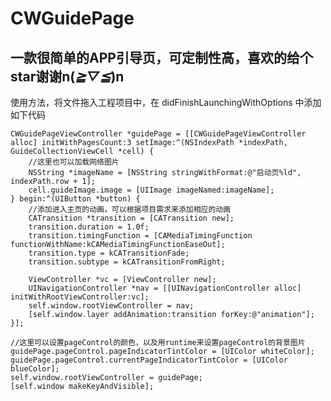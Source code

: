 # CWGuidePage
## 一款很简单的APP引导页，可定制性高，喜欢的给个star谢谢n(*≧▽≦*)n
使用方法，将文件拖入工程项目中，在 didFinishLaunchingWithOptions 中添加如下代码
    
    CWGuidePageViewController *guidePage = [[CWGuidePageViewController alloc] initWithPagesCount:3 setImage:^(NSIndexPath *indexPath, GuideCollectionViewCell *cell) {
        //这里也可以加载网络图片
        NSString *imageName = [NSString stringWithFormat:@"启动页%ld", indexPath.row + 1];
        cell.guideImage.image = [UIImage imageNamed:imageName];
    } begin:^(UIButton *button) {
        //添加进入主页的动画，可以根据项目需求来添加相应的动画
        CATransition *transition = [CATransition new];
        transition.duration = 1.0f;
        transition.timingFunction = [CAMediaTimingFunction functionWithName:kCAMediaTimingFunctionEaseOut];
        transition.type = kCATransitionFade;
        transition.subtype = kCATransitionFromRight;
        
        ViewController *vc = [ViewController new];
        UINavigationController *nav = [[UINavigationController alloc] initWithRootViewController:vc];
        self.window.rootViewController = nav;
        [self.window.layer addAnimation:transition forKey:@"animation"];
    }];
    
    //这里可以设置pageControl的颜色，以及用runtime来设置pageControl的背景图片
    guidePage.pageControl.pageIndicatorTintColor = [UIColor whiteColor];
    guidePage.pageControl.currentPageIndicatorTintColor = [UIColor blueColor];
    self.window.rootViewController = guidePage;
    [self.window makeKeyAndVisible];
